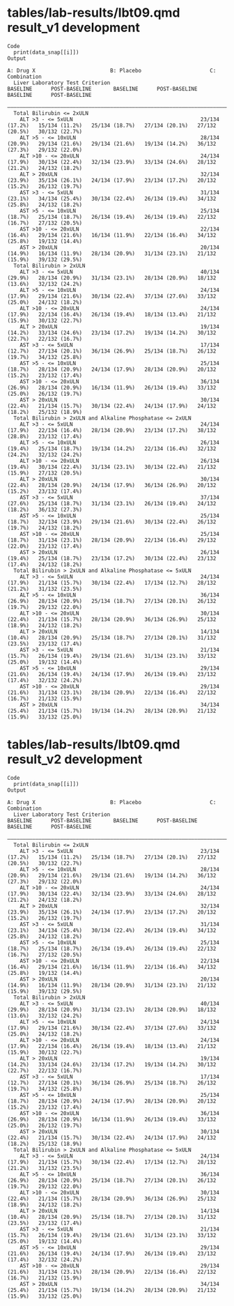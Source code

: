 # tables/lab-results/lbt09.qmd result_v1 development

    Code
      print(data_snap[[i]])
    Output
                                                                             A: Drug X                        B: Placebo                      C: Combination         
      Liver Laboratory Test Criterion                                BASELINE      POST-BASELINE       BASELINE      POST-BASELINE       BASELINE      POST-BASELINE 
      ———————————————————————————————————————————————————————————————————————————————————————————————————————————————————————————————————————————————————————————————
      Total Bilirubin <= 2xULN                                                                                                                                       
        ALT >3 - <= 5xULN                                         23/134 (17.2%)   15/134 (11.2%)   25/134 (18.7%)   27/134 (20.1%)   27/132 (20.5%)   30/132 (22.7%)
        ALT >5 - <= 10xULN                                        28/134 (20.9%)   29/134 (21.6%)   29/134 (21.6%)   19/134 (14.2%)   36/132 (27.3%)   29/132 (22.0%)
        ALT >10 - <= 20xULN                                       24/134 (17.9%)   30/134 (22.4%)   32/134 (23.9%)   33/134 (24.6%)   28/132 (21.2%)   24/132 (18.2%)
        ALT > 20xULN                                              32/134 (23.9%)   35/134 (26.1%)   24/134 (17.9%)   23/134 (17.2%)   20/132 (15.2%)   26/132 (19.7%)
        AST >3 - <= 5xULN                                         31/134 (23.1%)   34/134 (25.4%)   30/134 (22.4%)   26/134 (19.4%)   34/132 (25.8%)   24/132 (18.2%)
        AST >5 - <= 10xULN                                        25/134 (18.7%)   25/134 (18.7%)   26/134 (19.4%)   26/134 (19.4%)   22/132 (16.7%)   27/132 (20.5%)
        AST >10 - <= 20xULN                                       22/134 (16.4%)   29/134 (21.6%)   16/134 (11.9%)   22/134 (16.4%)   34/132 (25.8%)   19/132 (14.4%)
        AST > 20xULN                                              20/134 (14.9%)   16/134 (11.9%)   28/134 (20.9%)   31/134 (23.1%)   21/132 (15.9%)   39/132 (29.5%)
      Total Bilirubin > 2xULN                                                                                                                                        
        ALT >3 - <= 5xULN                                         40/134 (29.9%)   28/134 (20.9%)   31/134 (23.1%)   28/134 (20.9%)   18/132 (13.6%)   32/132 (24.2%)
        ALT >5 - <= 10xULN                                        24/134 (17.9%)   29/134 (21.6%)   30/134 (22.4%)   37/134 (27.6%)   33/132 (25.0%)   24/132 (18.2%)
        ALT >10 - <= 20xULN                                       24/134 (17.9%)   22/134 (16.4%)   26/134 (19.4%)   18/134 (13.4%)   21/132 (15.9%)   30/132 (22.7%)
        ALT > 20xULN                                              19/134 (14.2%)   33/134 (24.6%)   23/134 (17.2%)   19/134 (14.2%)   30/132 (22.7%)   22/132 (16.7%)
        AST >3 - <= 5xULN                                         17/134 (12.7%)   27/134 (20.1%)   36/134 (26.9%)   25/134 (18.7%)   26/132 (19.7%)   34/132 (25.8%)
        AST >5 - <= 10xULN                                        25/134 (18.7%)   28/134 (20.9%)   24/134 (17.9%)   28/134 (20.9%)   20/132 (15.2%)   23/132 (17.4%)
        AST >10 - <= 20xULN                                       36/134 (26.9%)   28/134 (20.9%)   16/134 (11.9%)   26/134 (19.4%)   33/132 (25.0%)   26/132 (19.7%)
        AST > 20xULN                                              30/134 (22.4%)   21/134 (15.7%)   30/134 (22.4%)   24/134 (17.9%)   24/132 (18.2%)   25/132 (18.9%)
      Total Bilirubin > 2xULN and Alkaline Phosphatase <= 2xULN                                                                                                      
        ALT >3 - <= 5xULN                                         24/134 (17.9%)   22/134 (16.4%)   28/134 (20.9%)   23/134 (17.2%)   38/132 (28.8%)   23/132 (17.4%)
        ALT >5 - <= 10xULN                                        26/134 (19.4%)   25/134 (18.7%)   19/134 (14.2%)   22/134 (16.4%)   32/132 (24.2%)   32/132 (24.2%)
        ALT >10 - <= 20xULN                                       26/134 (19.4%)   30/134 (22.4%)   31/134 (23.1%)   30/134 (22.4%)   21/132 (15.9%)   27/132 (20.5%)
        ALT > 20xULN                                              30/134 (22.4%)   28/134 (20.9%)   24/134 (17.9%)   36/134 (26.9%)   20/132 (15.2%)   23/132 (17.4%)
        AST >3 - <= 5xULN                                         37/134 (27.6%)   25/134 (18.7%)   31/134 (23.1%)   26/134 (19.4%)   24/132 (18.2%)   36/132 (27.3%)
        AST >5 - <= 10xULN                                        25/134 (18.7%)   32/134 (23.9%)   29/134 (21.6%)   30/134 (22.4%)   26/132 (19.7%)   24/132 (18.2%)
        AST >10 - <= 20xULN                                       25/134 (18.7%)   31/134 (23.1%)   28/134 (20.9%)   22/134 (16.4%)   29/132 (22.0%)   23/132 (17.4%)
        AST > 20xULN                                              26/134 (19.4%)   25/134 (18.7%)   23/134 (17.2%)   30/134 (22.4%)   23/132 (17.4%)   24/132 (18.2%)
      Total Bilirubin > 2xULN and Alkaline Phosphatase <= 5xULN                                                                                                      
        ALT >3 - <= 5xULN                                         24/134 (17.9%)   21/134 (15.7%)   30/134 (22.4%)   17/134 (12.7%)   28/132 (21.2%)   31/132 (23.5%)
        ALT >5 - <= 10xULN                                        36/134 (26.9%)   28/134 (20.9%)   25/134 (18.7%)   27/134 (20.1%)   26/132 (19.7%)   29/132 (22.0%)
        ALT >10 - <= 20xULN                                       30/134 (22.4%)   21/134 (15.7%)   28/134 (20.9%)   36/134 (26.9%)   25/132 (18.9%)   24/132 (18.2%)
        ALT > 20xULN                                              14/134 (10.4%)   28/134 (20.9%)   25/134 (18.7%)   27/134 (20.1%)   31/132 (23.5%)   23/132 (17.4%)
        AST >3 - <= 5xULN                                         21/134 (15.7%)   26/134 (19.4%)   29/134 (21.6%)   31/134 (23.1%)   33/132 (25.0%)   19/132 (14.4%)
        AST >5 - <= 10xULN                                        29/134 (21.6%)   26/134 (19.4%)   24/134 (17.9%)   26/134 (19.4%)   23/132 (17.4%)   32/132 (24.2%)
        AST >10 - <= 20xULN                                       29/134 (21.6%)   31/134 (23.1%)   28/134 (20.9%)   22/134 (16.4%)   22/132 (16.7%)   21/132 (15.9%)
        AST > 20xULN                                              34/134 (25.4%)   21/134 (15.7%)   19/134 (14.2%)   28/134 (20.9%)   21/132 (15.9%)   33/132 (25.0%)

# tables/lab-results/lbt09.qmd result_v2 development

    Code
      print(data_snap[[i]])
    Output
                                                                             A: Drug X                        B: Placebo                      C: Combination         
      Liver Laboratory Test Criterion                                BASELINE      POST-BASELINE       BASELINE      POST-BASELINE       BASELINE      POST-BASELINE 
      ———————————————————————————————————————————————————————————————————————————————————————————————————————————————————————————————————————————————————————————————
      Total Bilirubin <= 2xULN                                                                                                                                       
        ALT >3 - <= 5xULN                                         23/134 (17.2%)   15/134 (11.2%)   25/134 (18.7%)   27/134 (20.1%)   27/132 (20.5%)   30/132 (22.7%)
        ALT >5 - <= 10xULN                                        28/134 (20.9%)   29/134 (21.6%)   29/134 (21.6%)   19/134 (14.2%)   36/132 (27.3%)   29/132 (22.0%)
        ALT >10 - <= 20xULN                                       24/134 (17.9%)   30/134 (22.4%)   32/134 (23.9%)   33/134 (24.6%)   28/132 (21.2%)   24/132 (18.2%)
        ALT > 20xULN                                              32/134 (23.9%)   35/134 (26.1%)   24/134 (17.9%)   23/134 (17.2%)   20/132 (15.2%)   26/132 (19.7%)
        AST >3 - <= 5xULN                                         31/134 (23.1%)   34/134 (25.4%)   30/134 (22.4%)   26/134 (19.4%)   34/132 (25.8%)   24/132 (18.2%)
        AST >5 - <= 10xULN                                        25/134 (18.7%)   25/134 (18.7%)   26/134 (19.4%)   26/134 (19.4%)   22/132 (16.7%)   27/132 (20.5%)
        AST >10 - <= 20xULN                                       22/134 (16.4%)   29/134 (21.6%)   16/134 (11.9%)   22/134 (16.4%)   34/132 (25.8%)   19/132 (14.4%)
        AST > 20xULN                                              20/134 (14.9%)   16/134 (11.9%)   28/134 (20.9%)   31/134 (23.1%)   21/132 (15.9%)   39/132 (29.5%)
      Total Bilirubin > 2xULN                                                                                                                                        
        ALT >3 - <= 5xULN                                         40/134 (29.9%)   28/134 (20.9%)   31/134 (23.1%)   28/134 (20.9%)   18/132 (13.6%)   32/132 (24.2%)
        ALT >5 - <= 10xULN                                        24/134 (17.9%)   29/134 (21.6%)   30/134 (22.4%)   37/134 (27.6%)   33/132 (25.0%)   24/132 (18.2%)
        ALT >10 - <= 20xULN                                       24/134 (17.9%)   22/134 (16.4%)   26/134 (19.4%)   18/134 (13.4%)   21/132 (15.9%)   30/132 (22.7%)
        ALT > 20xULN                                              19/134 (14.2%)   33/134 (24.6%)   23/134 (17.2%)   19/134 (14.2%)   30/132 (22.7%)   22/132 (16.7%)
        AST >3 - <= 5xULN                                         17/134 (12.7%)   27/134 (20.1%)   36/134 (26.9%)   25/134 (18.7%)   26/132 (19.7%)   34/132 (25.8%)
        AST >5 - <= 10xULN                                        25/134 (18.7%)   28/134 (20.9%)   24/134 (17.9%)   28/134 (20.9%)   20/132 (15.2%)   23/132 (17.4%)
        AST >10 - <= 20xULN                                       36/134 (26.9%)   28/134 (20.9%)   16/134 (11.9%)   26/134 (19.4%)   33/132 (25.0%)   26/132 (19.7%)
        AST > 20xULN                                              30/134 (22.4%)   21/134 (15.7%)   30/134 (22.4%)   24/134 (17.9%)   24/132 (18.2%)   25/132 (18.9%)
      Total Bilirubin > 2xULN and Alkaline Phosphatase <= 5xULN                                                                                                      
        ALT >3 - <= 5xULN                                         24/134 (17.9%)   21/134 (15.7%)   30/134 (22.4%)   17/134 (12.7%)   28/132 (21.2%)   31/132 (23.5%)
        ALT >5 - <= 10xULN                                        36/134 (26.9%)   28/134 (20.9%)   25/134 (18.7%)   27/134 (20.1%)   26/132 (19.7%)   29/132 (22.0%)
        ALT >10 - <= 20xULN                                       30/134 (22.4%)   21/134 (15.7%)   28/134 (20.9%)   36/134 (26.9%)   25/132 (18.9%)   24/132 (18.2%)
        ALT > 20xULN                                              14/134 (10.4%)   28/134 (20.9%)   25/134 (18.7%)   27/134 (20.1%)   31/132 (23.5%)   23/132 (17.4%)
        AST >3 - <= 5xULN                                         21/134 (15.7%)   26/134 (19.4%)   29/134 (21.6%)   31/134 (23.1%)   33/132 (25.0%)   19/132 (14.4%)
        AST >5 - <= 10xULN                                        29/134 (21.6%)   26/134 (19.4%)   24/134 (17.9%)   26/134 (19.4%)   23/132 (17.4%)   32/132 (24.2%)
        AST >10 - <= 20xULN                                       29/134 (21.6%)   31/134 (23.1%)   28/134 (20.9%)   22/134 (16.4%)   22/132 (16.7%)   21/132 (15.9%)
        AST > 20xULN                                              34/134 (25.4%)   21/134 (15.7%)   19/134 (14.2%)   28/134 (20.9%)   21/132 (15.9%)   33/132 (25.0%)


